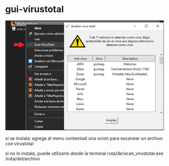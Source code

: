 # gui-virustotal

![Texto alternativo](imagen-ilustrativa.png)

si se instala:
agrega al menu contextual una ocion para escanear un archivo con virustotal

si no lo instala, puede utilizarlo desde la terminal ruta/de/scan_virustotal.exe /ruta/del/archivo
